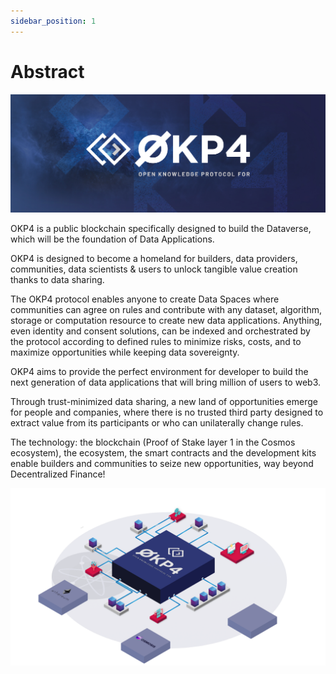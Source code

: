```yaml
---
sidebar_position: 1
---
```


# Abstract

![OKP4 Logo](/img/content/OKP4.jpg)

OKP4 is a public blockchain specifically designed to build the Dataverse, which will be the foundation of Data Applications.

OKP4 is designed to become a homeland for builders, data providers, communities, data scientists & users to unlock tangible value creation thanks to data sharing.

The OKP4 protocol enables anyone to create Data Spaces where communities can agree on rules and contribute with any dataset, algorithm, storage or computation resource to create new data applications. Anything, even identity and consent solutions, can be indexed and orchestrated by the protocol according to defined rules to minimize risks, costs, and to maximize opportunities while keeping data sovereignty.

OKP4 aims to provide the perfect environment for developer to build the next generation of data applications that will bring million of users to web3.

Through trust-minimized data sharing, a new land of opportunities emerge for people and companies, where there is no trusted third party designed to extract value from its participants or who can unilaterally change rules. 

The technology: the blockchain (Proof of Stake layer 1 in the Cosmos ecosystem), the ecosystem, the smart contracts and the development kits enable builders and communities to seize new opportunities, way beyond Decentralized Finance!

![Workflow process OKP4](/img/content/schematic.png)
